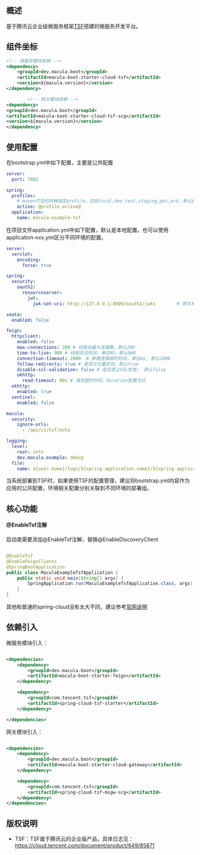 ## 概述

基于腾讯云企业级微服务框架[TSF](https://cloud.tencent.com/document/product/649/13005)搭建的微服务开发平台。

## 组件坐标

```xml
<!-- 微服务模块依赖 -->
<dependency>
    <groupId>dev.macula.boot</groupId>
    <artifactId>macula-boot-starter-cloud-tsf</artifactId>
    <version>${macula.version}</version>
</dependency>

        <!-- 网关模块依赖 -->
<dependency>
<groupId>dev.macula.boot</groupId>
<artifactId>macula-boot-starter-cloud-tsf-scg</artifactId>
<version>${macula.version}</version>
</dependency>
```

## 使用配置

在bootstrap.yml中如下配置，主要是公共配置

```yaml
server:
  port: 7082

spring:
  profiles:
    # maven打包的时候指定profile，包括local,dev,test,staging,pet,prd，默认启用local
    active: @profile.active@
  application:
    name: macula-example-tsf
```

在项目文件application.yml中如下配置，默认是本地配置。也可以使用application-xxx.yml区分不同环境的配置。

```yaml
server:
  servlet:
    encoding:
      force: true

spring:
  security:
    oauth2:
      resourceserver:
        jwt:
          jwk-set-uri: http://127.0.0.1:8000/oauth2/jwks        # 网关地址

seata:
  enabled: false

feign:
  httpclient:
    enabled: false
    max-connections: 200 # 线程池最大连接数，默认200
    time-to-live: 900 # 线程存活时间，单位秒，默认900
    connection-timeout: 2000  # 新建连接超时时间，单位ms, 默认2000
    follow-redirects: true # 是否允许重定向，默认true
    disable-ssl-validation: false # 是否禁止SSL检查， 默认false
    okhttp:
      read-timeout: 60s # 请求超时时间，Duration配置方式
  okhttp:
    enabled: true
  sentinel:
    enabled: false

macula:
  security:
    ignore-urls:
      - /api/v1/tsf/echo

logging:
  level:
    root: info
    dev.macula.example: debug
  file:
    name: ${user.home}/logs/${spring.application.name}/${spring.application.name}.log
```

当系统部署到TSF时，如果使用TSF的配置管理，建议将bootstrap.yml内容作为应用的公共配置，环境相关配置分别关联到不同环境的部署组。

## 核心功能

#### @EnableTsf注解

启动类需要添加@EnableTsf注解，替换@EnableDiscoveryClient

```java

@EnableTsf
@EnableFeignClients
@SpringBootApplication
public class MaculaExampleTsfApplication {
    public static void main(String[] args) {
        SpringApplication.run(MaculaExampleTsfApplication.class, args);
    }
}
```

其他和普通的spring-cloud没有太大不同，建议参考[官网说明](https://cloud.tencent.com/document/product/649/20261)

## 依赖引入

微服务模块引入：

```xml

<dependencies>
    <dependency>
        <groupId>dev.macula.boot</groupId>
        <artifactId>macula-boot-starter-feign</artifactId>
    </dependency>

    <dependency>
        <groupId>com.tencent.tsf</groupId>
        <artifactId>spring-cloud-tsf-starter</artifactId>
    </dependency>

</dependencies>
```

网关模块引入：

```xml

<dependencies>
    <dependency>
        <groupId>dev.macula.boot</groupId>
        <artifactId>macula-boot-starter-cloud-gateway</artifactId>
    </dependency>

    <dependency>
        <groupId>com.tencent.tsf</groupId>
        <artifactId>spring-cloud-tsf-msgw-scg</artifactId>
    </dependency>
</dependencies>
```

## 版权说明

- TSF：TSF属于腾讯云的企业版产品，具体日志见：https://cloud.tencent.com/document/product/649/85871